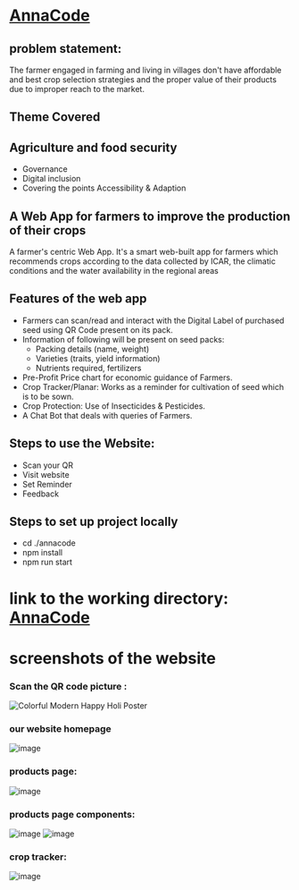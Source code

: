 # [AnnaCode](https://anna-code.vercel.app/)



## problem statement:
The farmer engaged in farming and living in villages don't have affordable and best crop selection strategies and the proper value of their products due to improper reach to the market.

## Theme Covered
## Agriculture and food security
- Governance
- Digital inclusion
- Covering the points Accessibility & Adaption


## A Web App for farmers to improve the production of their crops 

A farmer's centric Web App. It's a smart web-built app for farmers which recommends crops according to the data collected by ICAR, the climatic conditions and the water availability in the regional areas

## Features of the web app
-	Farmers can scan/read and interact with the Digital Label of purchased seed using QR Code present on its pack.
-	Information of following will be present on seed packs:
    -	Packing details (name, weight)
    -	Varieties (traits, yield information)
    -	Nutrients required, fertilizers 
-	Pre-Profit Price chart for economic guidance of Farmers.
-	Crop Tracker/Planar: Works as a reminder for cultivation of seed which is to be sown.
-	Crop Protection: Use of Insecticides & Pesticides.
-	A Chat Bot that deals with queries of Farmers.

## Steps to use the Website:
-	Scan your QR
-	Visit website
-	Set Reminder
-	Feedback

## Steps to set up project locally
- cd ./annacode
- npm install
- npm run start

# link to the working directory:  [AnnaCode](https://anna-code.vercel.app/)

# screenshots of the website

### Scan the QR code picture :
![Colorful Modern Happy Holi Poster](https://user-images.githubusercontent.com/91418287/226484318-a1b4d43b-976b-45c4-8704-61030321de0a.png)

### our website homepage
![image](https://user-images.githubusercontent.com/91418287/226484030-eaca4636-64a4-4b1c-a5cb-1a5e3c302132.png)

### products page:
![image](https://user-images.githubusercontent.com/91418287/226485512-e07b4f63-b31b-4d24-be3c-c98bf06d3417.png)

### products page components:
![image](https://user-images.githubusercontent.com/91418287/226485743-19653a25-6e22-4343-b7f6-ad9b926a7c2a.png)
![image](https://user-images.githubusercontent.com/91418287/226485765-46130b80-7f4d-46d0-a01c-a14137f92dbd.png)

### crop tracker:
![image](https://user-images.githubusercontent.com/91418287/226485824-49ac59a4-630f-4c00-8cc6-c635c79ac8c1.png)



